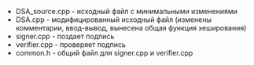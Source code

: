 * DSA_source.cpp - исходный файл с минимальными изменениями
* DSA.cpp - модифицированный исходный файл (изменены комментарии, ввод-вывод, вынесена общая функция хеширования)
* signer.cpp - поздает подпись
* verifier.cpp - проверяет подпись
* common.h - общий файл для signer.cpp и verifier.cpp
 